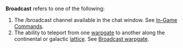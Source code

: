 **Broadcast** refers to one of the following:

1. The /broadcast channel available in the chat window. See
   [In-Game Commands](../chat/In-Game_Commands.md).
2. The ability to teleport from one [warpgate](../locations/Warpgate.md) to
   another along the continental or galactic [lattice](Lattice.md). See
   [Broadcast warpgate](../items/Broadcast_warpgate.md).
